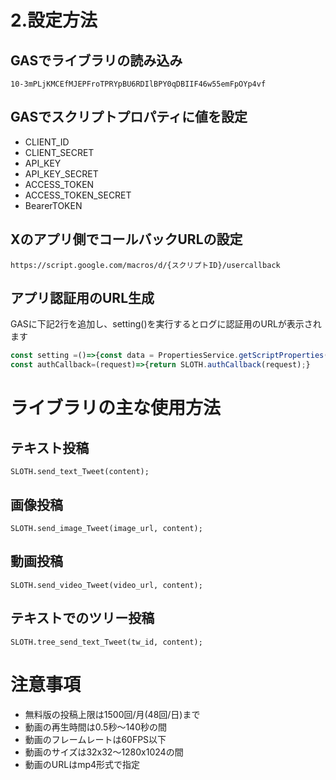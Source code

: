 # 2.設定方法
## GASでライブラリの読み込み

```
10-3mPLjKMCEfMJEPFroTPRYpBU6RDIlBPY0qDBIIF46w55emFpOYp4vf
```
## GASでスクリプトプロパティに値を設定

* CLIENT_ID
* CLIENT_SECRET
* API_KEY
* API_KEY_SECRET
* ACCESS_TOKEN
* ACCESS_TOKEN_SECRET
* BearerTOKEN

## Xのアプリ側でコールバックURLの設定
```
https://script.google.com/macros/d/{スクリプトID}/usercallback
```

## アプリ認証用のURL生成
GASに下記2行を追加し、setting()を実行するとログに認証用のURLが表示されます
```javascript
const setting =()=>{const data = PropertiesService.getScriptProperties().getProperties();SLOTH.setting(data);SLOTH.main();}
const authCallback=(request)=>{return SLOTH.authCallback(request);}
```



# ライブラリの主な使用方法
## テキスト投稿
```javascirpt
SLOTH.send_text_Tweet(content);
```
## 画像投稿
```javascirpt
SLOTH.send_image_Tweet(image_url, content);
```
## 動画投稿
```javascirpt
SLOTH.send_video_Tweet(video_url, content);
```
## テキストでのツリー投稿
```javascirpt
SLOTH.tree_send_text_Tweet(tw_id, content);
```

# 注意事項
* 無料版の投稿上限は1500回/月(48回/日)まで
* 動画の再生時間は0.5秒～140秒の間
* 動画のフレームレートは60FPS以下
* 動画のサイズは32x32～1280x1024の間
* 動画のURLはmp4形式で指定
